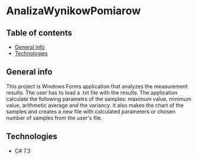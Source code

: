 # AnalizaWynikowPomiarow
## Table of contents
* [General info](#general-info)
* [Technologies](#technologies)
## General info
This project is Windows Forms application that analyzes the measurement results. The user has to load a .txt file with the results. The application calculate the following parametrs of the samples: maximum value, minimum value, arithmetic average
and the variancy. It also makes the chart of the samples and creates a new file with calculated parameters or chosen number of samples from the user's file. 
## Technologies
* C# 7.3
